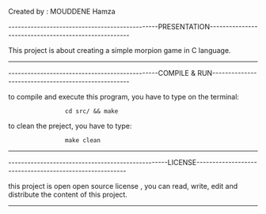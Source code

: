 Created by : MOUDDENE Hamza

-----------------------------------------------PRESENTATION-----------------------------------------------------

This project is about creating a simple morpion game in C language.

----------------------------------------------------------------------------------------------------------------

-----------------------------------------------COMPILE & RUN----------------------------------------------------

to compile and execute this program, you have to type on the terminal:

					cd src/ && make

to clean the preject, you have to type:
			
					make clean
-----------------------------------------------------------------------------------------------------------------

--------------------------------------------------LICENSE--------------------------------------------------------

this project is open open source license , you can read, write, edit and distribute the content of this project.

-----------------------------------------------------------------------------------------------------------------
